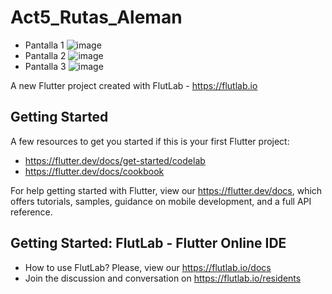 # Act5_Rutas_Aleman

- Pantalla 1
![image](https://github.com/user-attachments/assets/ec77ac8f-7dc4-4ff3-b365-fdeb8d206cb9)
- Pantalla 2
![image](https://github.com/user-attachments/assets/536f9e24-ed12-4556-90af-c7e268cdfbda)
- Pantalla 3
![image](https://github.com/user-attachments/assets/2a90e818-5fbf-47d8-83f0-ff7bddc9bf6d)


A new Flutter project created with FlutLab - https://flutlab.io

## Getting Started

A few resources to get you started if this is your first Flutter project:

- https://flutter.dev/docs/get-started/codelab
- https://flutter.dev/docs/cookbook

For help getting started with Flutter, view our
https://flutter.dev/docs, which offers tutorials,
samples, guidance on mobile development, and a full API reference.

## Getting Started: FlutLab - Flutter Online IDE

- How to use FlutLab? Please, view our https://flutlab.io/docs
- Join the discussion and conversation on https://flutlab.io/residents
